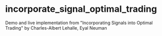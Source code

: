 # incorporate_signal_optimal_trading
Demo and live implementation from "Incorporating Signals into Optimal Trading" by Charles-Albert Lehalle, Eyal Neuman
